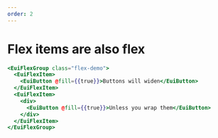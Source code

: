 ```yaml
---
order: 2
---
```


# Flex items are also flex

```hbs template
<EuiFlexGroup class="flex-demo">
  <EuiFlexItem>
    <EuiButton @fill={{true}}>Buttons will widen</EuiButton>
  </EuiFlexItem>
  <EuiFlexItem>
    <div>
      <EuiButton @fill={{true}}>Unless you wrap them</EuiButton>
    </div>
  </EuiFlexItem>
</EuiFlexGroup>
```